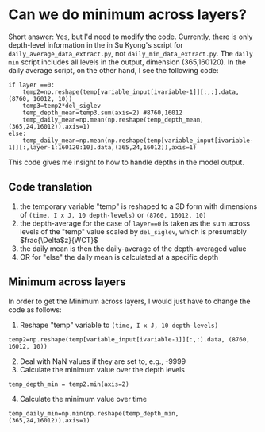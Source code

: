 # Can we do minimum across layers? 
Short answer: Yes, but I'd need to modify the code.  Currently, there is only depth-level information in the 
in Su Kyong's script for `daily_average_data_extract.py`, not `daily_min_data_extract.py`.  The `daily min` script includes all levels in the output, dimension (365,160120).  In the daily average script, on the other hand, I see the following code: 
```
if layer ==0:
    temp2=np.reshape(temp[variable_input[ivariable-1]][:,:].data, (8760, 16012, 10))
    temp3=temp2*del_siglev
    temp_depth_mean=temp3.sum(axis=2) #8760,16012
    temp_daily_mean=np.mean(np.reshape(temp_depth_mean,(365,24,16012)),axis=1)
else:
    temp_daily_mean=np.mean(np.reshape(temp[variable_input[ivariable-1]][:,layer-1:160120:10].data,(365,24,16012)),axis=1)
```
This code gives me insight to how to handle depths in the model output.  
## Code translation
1. the temporary variable "temp" is reshaped to a 3D form with dimensions of `(time, I x J, 10 depth-levels)` or `(8760, 16012, 10)`
2. the depth-average for the case of `layer==0` is taken as the sum across levels of the "temp" value scaled by `del_siglev`, which is presumably $frac{\Delta$z}{WCT}$ 
3. the daily mean is then the daily-average of the depth-averaged value
4. OR for "else" the daily mean is calculated at a specific depth

## Minimum across layers
In order to get the Minimum across layers, I would just have to change the code as follows:

1. Reshape "temp" variable to `(time, I x J, 10 depth-levels)`
```
temp2=np.reshape(temp[variable_input[ivariable-1]][:,:].data, (8760, 16012, 10))
```
2. Deal with NaN values if they are set to, e.g., -9999
3. Calculate the minimum value over the depth levels
```
temp_depth_min = temp2.min(axis=2)
```
4. Calculate the minimum value over time
```
temp_daily_min=np.min(np.reshape(temp_depth_min,(365,24,16012)),axis=1)
```

